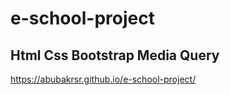 # e-school-project
Html Css Bootstrap Media Query
---------
https://abubakrsr.github.io/e-school-project/
